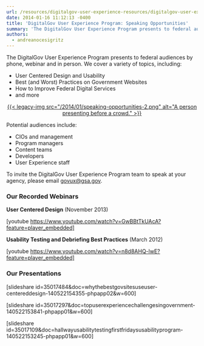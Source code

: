 ```yaml
---
url: /resources/digitalgov-user-experience-resources/digitalgov-user-experience-program-speaking-opportunities/
date: 2014-01-16 11:12:13 -0400
title: 'DigitalGov User Experience Program: Speaking Opportunities'
summary: 'The DigitalGov User Experience Program presents to federal audiences by phone, webinar and in person. We cover a variety of topics, including: User Centered Design and Usability Best (and Worst) Practices on Government Websites How to Improve Federal Digital Services and more Potential audiences include: CIOs'
authors:
  - andreanocesigritz
---
```


The DigitalGov User Experience Program presents to federal audiences by phone, webinar and in person. We cover a variety of topics, including:

  * User Centered Design and Usability
  * Best (and Worst) Practices on Government Websites
  * How to Improve Federal Digital Services
  * and more

<p style="text-align: center">
  <a href="https://s3.amazonaws.com/sitesusa/wp-content/uploads/sites/212/2014/01/speaking-opportunities-2.png">{{< legacy-img src="/2014/01/speaking-opportunities-2.png" alt="A person presenting before a crowd." >}}</a>
</p>

Potential audiences include:

  * CIOs and management
  * Program managers
  * Content teams
  * Developers
  * User Experience staff

To invite the DigitalGov User Experience Program team to speak at your agency, please email <govux@gsa.gov>.

### Our Recorded Webinars

**User Centered Design** (November 2013)

[youtube https://www.youtube.com/watch?v=GwBBtTkUAcA?feature=player_embedded]

**Usability Testing and Debriefing Best Practices** (March  2012)

[youtube https://www.youtube.com/watch?v=n8d8AHQ-lwE?feature=player_embedded]

### Our Presentations

[slideshare id=35017484&doc=whythebestgovsitesuseuser-centereddesign-140522154355-phpapp02&w=600]

[slideshare id=35017297&doc=topuserexperiencechallengesingovernment-140522153841-phpapp01&w=600]

[slideshare id=35017109&doc=hallwayusabilitytestingfirstfridaysusabilityprogram-140522153245-phpapp01&w=600]